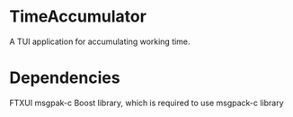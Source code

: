 # TimeAccumulator
A TUI application for accumulating working time.

# Dependencies
FTXUI
msgpak-c
Boost library, which is required to use msgpack-c library
